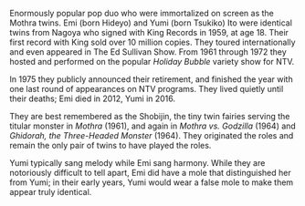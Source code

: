<!-- The Peanuts -->

Enormously popular pop duo who were immortalized on screen as the Mothra twins. Emi (born Hideyo) and Yumi (born Tsukiko) Ito were identical twins from Nagoya who signed with King Records in 1959, at age 18. Their first record with King sold over 10 million copies. They toured internationally and even appeared in The Ed Sullivan Show. From 1961 through 1972 they hosted and performed on the popular _Holiday Bubble_ variety show for NTV.

In 1975 they publicly announced their retirement, and finished the year with one last round of appearances on NTV programs. They lived quietly until their deaths; Emi died in 2012, Yumi in 2016.

They are best remembered as the Shobijin, the tiny twin fairies serving the titular monster in _Mothra_ (1961), and again in _Mothra vs. Godzilla_ (1964) and _Ghidorah, the Three-Headed Monster_ (1964). They originated the roles and remain the only pair of twins to have played the roles.

Yumi typically sang melody while Emi sang harmony. While they are notoriously difficult to tell apart, Emi did have a mole that distinguished her from Yumi; in their early years, Yumi would wear a false mole to make them appear truly identical.
